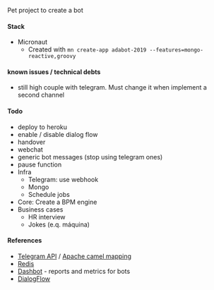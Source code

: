 Pet project to create a bot

#### Stack

* Micronaut
    * Created with `mn create-app adabot-2019 --features=mongo-reactive,groovy`

#### known issues / technical debts

* still high couple with telegram. Must change it when implement a second channel

#### Todo

* deploy to heroku
* enable / disable dialog flow
* handover
* webchat
* generic bot messages (stop using telegram ones)
* pause function
* Infra
    * Telegram: use webhook
    * Mongo
    * Schedule jobs
* Core: Create a BPM engine
* Business cases
    * HR interview
    * Jokes (e.q. máquina)
         
#### References

* [Telegram API](https://core.telegram.org/bots/api) / [Apache camel mapping](https://github.com/apache/camel/blob/master/components/camel-telegram/src/main/java/org/apache/camel/component/telegram/service/RestBotAPI.java)
* [Redis](https://micronaut-projects.github.io/micronaut-redis/latest/guide/)
* [Dashbot](https://www.dashbot.io/) - reports and metrics for bots
* [DialogFlow](https://dialogflow.com/)